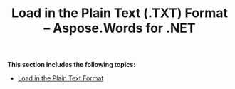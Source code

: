 ﻿---
title: Load in the Plain Text (.TXT) Format – Aspose.Words for .NET
articleTitle: Load in the Plain Text (.TXT) Format
linktitle: Load in the Plain Text (.TXT) Format
description: "Work with various features supported on Plain Text import."
type: docs
weight: 80
url: /net/load-in-the-plain-text-txt-format/
---

**This section includes the following topics:** 

- [Load in the Plain Text Format](/words/net/load-in-the-plain-text-format/)

